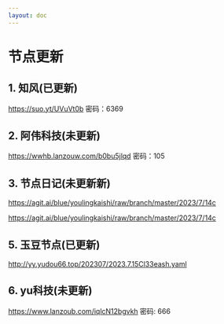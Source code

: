 ```yaml
---
layout: doc
---
```

# 节点更新

## 1. 知风(已更新)

https://suo.yt/UVuVt0b 密码：6369

## 2. 阿伟科技(未更新)

https://wwhb.lanzouw.com/b0bu5jlqd 密码：105

## 3. 节点日记(未更新新)

https://agit.ai/blue/youlingkaishi/raw/branch/master/2023/7/14c


https://agit.ai/blue/youlingkaishi/raw/branch/master/2023/7/14c

## 5. 玉豆节点(已更新)

http://yy.yudou66.top/202307/2023.7.15Cl33eash.yaml
  
## 6. yu科技(未更新)

https://www.lanzoub.com/iqlcN12bgvkh 密码: 666
